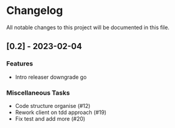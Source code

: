 # Changelog

All notable changes to this project will be documented in this file.

## [0.2] - 2023-02-04

### Features

- Intro releaser downgrade go

### Miscellaneous Tasks

- Code structure organise (#12)
- Rework client on tdd approach (#19)
- Fix test and add more (#20)

<!-- generated by git-cliff -->
